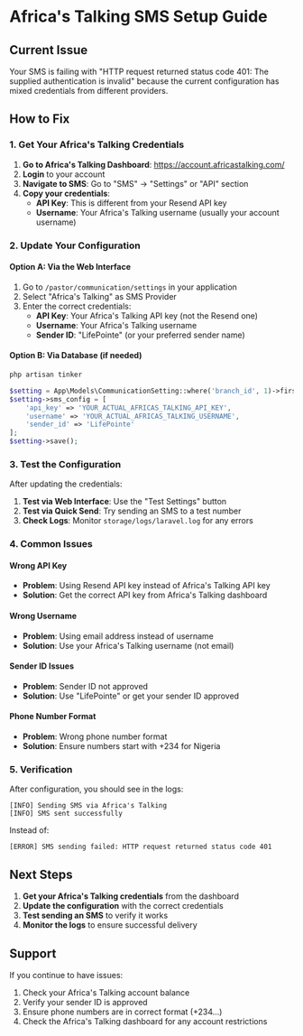 # Africa's Talking SMS Setup Guide

## Current Issue
Your SMS is failing with "HTTP request returned status code 401: The supplied authentication is invalid" because the current configuration has mixed credentials from different providers.

## How to Fix

### 1. Get Your Africa's Talking Credentials

1. **Go to Africa's Talking Dashboard**: https://account.africastalking.com/
2. **Login** to your account
3. **Navigate to SMS**: Go to "SMS" → "Settings" or "API" section
4. **Copy your credentials**:
   - **API Key**: This is different from your Resend API key
   - **Username**: Your Africa's Talking username (usually your account username)

### 2. Update Your Configuration

#### Option A: Via the Web Interface
1. Go to `/pastor/communication/settings` in your application
2. Select "Africa's Talking" as SMS Provider
3. Enter the correct credentials:
   - **API Key**: Your Africa's Talking API key (not the Resend one)
   - **Username**: Your Africa's Talking username
   - **Sender ID**: "LifePointe" (or your preferred sender name)

#### Option B: Via Database (if needed)
```bash
php artisan tinker
```

```php
$setting = App\Models\CommunicationSetting::where('branch_id', 1)->first();
$setting->sms_config = [
    'api_key' => 'YOUR_ACTUAL_AFRICAS_TALKING_API_KEY',
    'username' => 'YOUR_ACTUAL_AFRICAS_TALKING_USERNAME', 
    'sender_id' => 'LifePointe'
];
$setting->save();
```

### 3. Test the Configuration

After updating the credentials:

1. **Test via Web Interface**: Use the "Test Settings" button
2. **Test via Quick Send**: Try sending an SMS to a test number
3. **Check Logs**: Monitor `storage/logs/laravel.log` for any errors

### 4. Common Issues

#### Wrong API Key
- **Problem**: Using Resend API key instead of Africa's Talking API key
- **Solution**: Get the correct API key from Africa's Talking dashboard

#### Wrong Username
- **Problem**: Using email address instead of username
- **Solution**: Use your Africa's Talking username (not email)

#### Sender ID Issues
- **Problem**: Sender ID not approved
- **Solution**: Use "LifePointe" or get your sender ID approved

#### Phone Number Format
- **Problem**: Wrong phone number format
- **Solution**: Ensure numbers start with +234 for Nigeria

### 5. Verification

After configuration, you should see in the logs:
```
[INFO] Sending SMS via Africa's Talking
[INFO] SMS sent successfully
```

Instead of:
```
[ERROR] SMS sending failed: HTTP request returned status code 401
```

## Next Steps

1. **Get your Africa's Talking credentials** from the dashboard
2. **Update the configuration** with the correct credentials
3. **Test sending an SMS** to verify it works
4. **Monitor the logs** to ensure successful delivery

## Support

If you continue to have issues:
1. Check your Africa's Talking account balance
2. Verify your sender ID is approved
3. Ensure phone numbers are in correct format (+234...)
4. Check the Africa's Talking dashboard for any account restrictions










